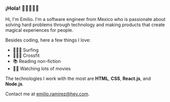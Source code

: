### ¡Hola! 👋🏽👨🏽‍💻

Hi, I'm Emilio. I'm a software engineer from Mexico who is passionate about solving hard problems through technology and making products that create magical experiences for people.

Besides coding, here a few things I love:
- 🏄🏽‍♂️ Surfing
- 🏋🏽‍♂️ Crossfit
- 📚 Reading non-fiction
- 🎥🍿 Watching lots of movies

The technologies I work with the most are **HTML**, **CSS**, **React.js**, and **Node.js**.

Contact me at <emilio.ramirez@hey.com>.

<!--
**emilioramirezeguia/emilioramirezeguia** is a ✨ _special_ ✨ repository because its `README.md` (this file) appears on your GitHub profile.

Here are some ideas to get you started:

- 🔭 I’m currently working on ...
- 🌱 I’m currently learning ...
- 👯 I’m looking to collaborate on ...
- 🤔 I’m looking for help with ...
- 💬 Ask me about ...
- 📫 How to reach me: ...
- 😄 Pronouns: ...
- ⚡ Fun fact: ...
-->
